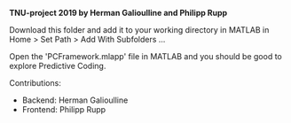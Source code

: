 **TNU-project 2019 by Herman Galioulline and Philipp Rupp**

Download this folder and add it to your working directory in MATLAB 
in Home > Set Path > Add With Subfolders ...

Open the 'PCFramework.mlapp' file in MATLAB and you should be 
good to explore Predictive Coding. 


Contributions:
- Backend: Herman Galioulline
- Frontend: Philipp Rupp